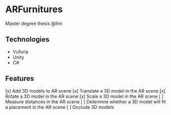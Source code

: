 # ARFurnitures
Master degree thesis @fmi

## Technologies
- Vuforia
- Unity
- C#

## Features
[x] Add 3D models to AR scene
[x] Translate a 3D model in the AR scene
[x] Rotate a 3D model in the AR scene
[x] Scale a 3D model in the AR scene
[ ] Measure distances in the AR scene
[ ] Determine whether a 3D model will fit a placement in the AR scene
[ ] Occlude 3D models
